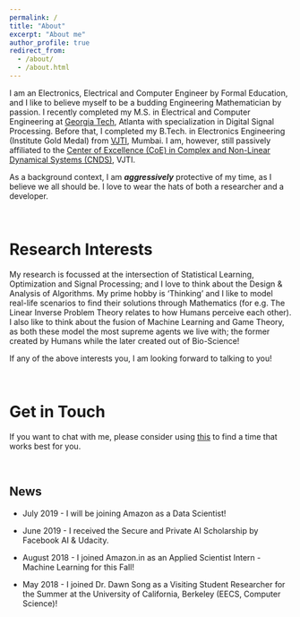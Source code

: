 ```yaml
---
permalink: /
title: "About"
excerpt: "About me"
author_profile: true
redirect_from: 
  - /about/
  - /about.html
---
```



I am an Electronics, Electrical and Computer Engineer by Formal Education, and I like to believe myself to be a budding Engineering Mathematician by passion. I recently completed my M.S. in Electrical and Computer Engineering at [Georgia Tech](https://www.gatech.edu/), Atlanta with specialization in Digital Signal Processing. Before that, I completed my B.Tech. in Electronics Engineering (Institute Gold Medal) from [VJTI](https://www.vjti.ac.in/), Mumbai. I am, however, still passively affiliated to the [Center of Excellence (CoE) in Complex and Non-Linear Dynamical Systems (CNDS)](https://www.vjti.ac.in/images/coe-cnds/project/index.html), VJTI.

As a background context, I am <b><i>aggressively</i></b> protective of my time, as I believe we all should be. I love to wear the hats of both a researcher and a developer. 

<br>

Research Interests
======

 My research is focussed at the intersection of Statistical Learning, Optimization and Signal Processing; and I love to think about the Design & Analysis of Algorithms. My prime hobby is ‘Thinking’ and I like to model real-life scenarios to find their solutions through Mathematics (for e.g. The Linear Inverse Problem Theory relates to how Humans perceive each other). I also like to think about the fusion of Machine Learning and Game Theory, as both these model the most supreme agents we live with; the former created by Humans while the later created out of Bio-Science! 

If any of the above interests you, I am looking forward to talking to you!

<br>

Get in Touch
======

If you want to chat with me, please consider using [this](https://calendly.com/nishant-keni) to find a time that works best for you. 

<br>

News
------

* July 2019 - I will be joining Amazon as a Data Scientist!

* June 2019 - I received the Secure and Private AI Scholarship by Facebook AI & Udacity.

* August 2018 - I joined Amazon.in as an Applied Scientist Intern - Machine Learning for this Fall!

* May 2018 - I joined Dr. Dawn Song as a Visiting Student Researcher for the Summer at the University of California, Berkeley (EECS, Computer Science)!
